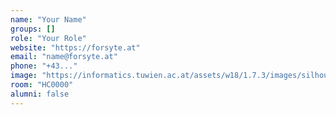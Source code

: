 ```yaml
---
name: "Your Name"
groups: [] 
role: "Your Role"
website: "https://forsyte.at"
email: "name@forsyte.at"
phone: "+43..."
image: "https://informatics.tuwien.ac.at/assets/w18/1.7.3/images/silhouette.svg"
room: "HC0000"
alumni: false
---
```


<!-- 
Your custom content goes here.
-->